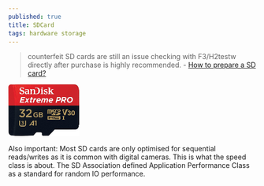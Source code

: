 ```yaml
---
published: true
title: SDCard
tags: hardware storage
---
```

>  counterfeit SD cards are still an issue checking with F3/H2testw directly after purchase is highly recommended. - [How to prepare a SD card?](https://docs.armbian.com/User-Guide_Getting-Started/#how-to-prepare-a-sd-card)

[![A1 and A2 cards from sandisk](https://raw.githubusercontent.com/armbian/documentation/master/docs/images/sandisk-extremepro-a1.png)](https://docs.armbian.com/User-Guide_Getting-Started/#how-to-prepare-a-sd-card)


Also important: Most SD cards are only optimised for sequential reads/writes as it is common with digital cameras. This is what the speed class is about. The SD Association defined Application Performance Class as a standard for random IO performance.
